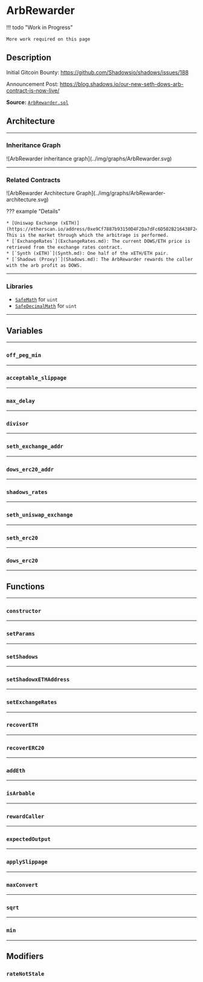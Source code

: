 # ArbRewarder

!!! todo "Work in Progress"

    More work required on this page

## Description

Initial Gitcoin Bounty: https://github.com/Shadowsio/shadows/issues/188

Announcement Post: https://blog.shadows.io/our-new-seth-dows-arb-contract-is-now-live/

**Source:** [`ArbRewarder.sol`](https://github.com/Shadowsio/shadows/blob/arb-rewarder/contracts/ArbRewarder.sol)

## Architecture

---

### Inheritance Graph

<centered-image>
    ![ArbRewarder inheritance graph](../img/graphs/ArbRewarder.svg)
</centered-image>

---

### Related Contracts

<centered-image>
    ![ArbRewarder Architecture Graph](../img/graphs/ArbRewarder-architecture.svg)
</centered-image>

??? example "Details"

    * [Uniswap Exchange (xETH)](https://etherscan.io/address/0xe9Cf7887b93150D4F2Da7dFc6D502B216438F244): This is the market through which the arbitrage is performed.
    * [`ExchangeRates`](ExchangeRates.md): The current DOWS/ETH price is retrieved from the exchange rates contract.
    * [`Synth (xETH)`](Synth.md): One half of the xETH/ETH pair.
    * [`Shadows (Proxy)`](Shadows.md): The ArbRewarder rewards the caller with the arb profit as DOWS.

---

### Libraries

- [`SafeMath`](SafeMath.md) for `uint`
- [`SafeDecimalMath`](SafeDecimalMath.md) for `uint`

---

## Variables

---

### `off_peg_min`

---

### `acceptable_slippage`

---

### `max_delay`

---

### `divisor`

---

### `seth_exchange_addr`

---

### `dows_erc20_addr`

---

### `shadows_rates`

---

### `seth_uniswap_exchange`

---

### `seth_erc20`

---

### `dows_erc20`

---

## Functions

---

### `constructor`

---

### `setParams`

---

### `setShadows`

---

### `setShadowxETHAddress`

---

### `setExchangeRates`

---

### `recoverETH`

---

### `recoverERC20`

---

### `addEth`

---

### `isArbable`

---

### `rewardCaller`

---

### `expectedOutput`

---

### `applySlippage`

---

### `maxConvert`

---

### `sqrt`

---

### `min`

---

## Modifiers

### `rateNotStale`
